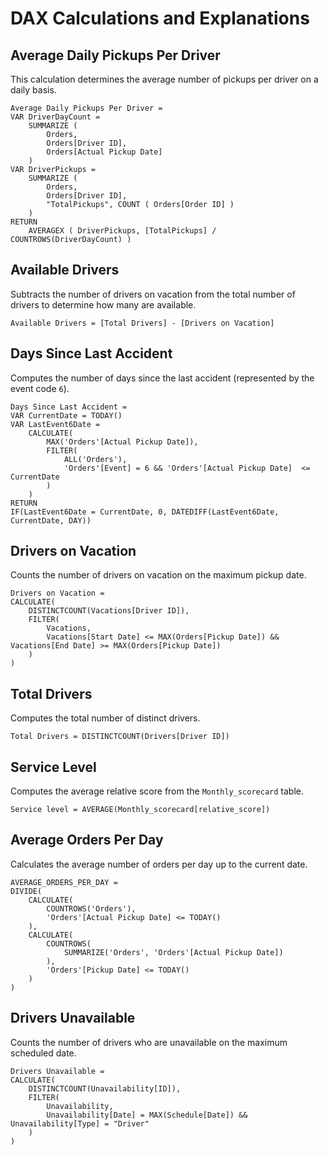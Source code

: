 


# DAX Calculations and Explanations

## Average Daily Pickups Per Driver

This calculation determines the average number of pickups per driver on a daily basis.

```dax
Average Daily Pickups Per Driver = 
VAR DriverDayCount = 
    SUMMARIZE (
        Orders,
        Orders[Driver ID],
        Orders[Actual Pickup Date]
    )
VAR DriverPickups =
    SUMMARIZE (
        Orders,
        Orders[Driver ID],
        "TotalPickups", COUNT ( Orders[Order ID] )
    )
RETURN
    AVERAGEX ( DriverPickups, [TotalPickups] / COUNTROWS(DriverDayCount) )
```

## Available Drivers

Subtracts the number of drivers on vacation from the total number of drivers to determine how many are available.

```dax
Available Drivers = [Total Drivers] - [Drivers on Vacation]
```

## Days Since Last Accident

Computes the number of days since the last accident (represented by the event code `6`).

```dax
Days Since Last Accident = 
VAR CurrentDate = TODAY()
VAR LastEvent6Date =
    CALCULATE(
        MAX('Orders'[Actual Pickup Date]),
        FILTER(
            ALL('Orders'),
            'Orders'[Event] = 6 && 'Orders'[Actual Pickup Date]  <= CurrentDate
        )
    )
RETURN
IF(LastEvent6Date = CurrentDate, 0, DATEDIFF(LastEvent6Date, CurrentDate, DAY))
```

## Drivers on Vacation

Counts the number of drivers on vacation on the maximum pickup date.

```dax
Drivers on Vacation = 
CALCULATE(
    DISTINCTCOUNT(Vacations[Driver ID]), 
    FILTER(
        Vacations, 
        Vacations[Start Date] <= MAX(Orders[Pickup Date]) && Vacations[End Date] >= MAX(Orders[Pickup Date])
    )
)
```

## Total Drivers

Computes the total number of distinct drivers.

```dax
Total Drivers = DISTINCTCOUNT(Drivers[Driver ID])
```

## Service Level

Computes the average relative score from the `Monthly_scorecard` table.

```dax
Service level = AVERAGE(Monthly_scorecard[relative_score])
```

## Average Orders Per Day

Calculates the average number of orders per day up to the current date.

```dax
AVERAGE_ORDERS_PER_DAY = 
DIVIDE(
    CALCULATE(
        COUNTROWS('Orders'), 
        'Orders'[Actual Pickup Date] <= TODAY()
    ), 
    CALCULATE(
        COUNTROWS(
            SUMMARIZE('Orders', 'Orders'[Actual Pickup Date])
        ),
        'Orders'[Pickup Date] <= TODAY()
    )
)
```

## Drivers Unavailable

Counts the number of drivers who are unavailable on the maximum scheduled date.

```dax
Drivers Unavailable = 
CALCULATE(
    DISTINCTCOUNT(Unavailability[ID]), 
    FILTER(
        Unavailability, 
        Unavailability[Date] = MAX(Schedule[Date]) && Unavailability[Type] = "Driver"
    )
)
```


